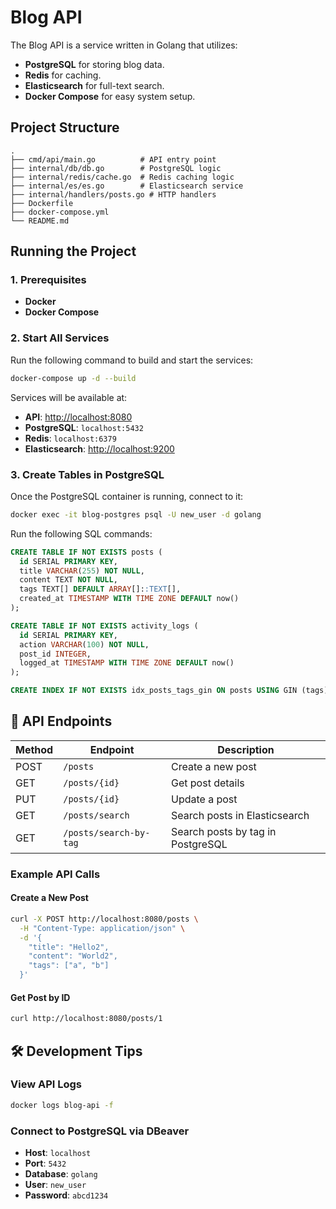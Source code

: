 # Blog API

The Blog API is a service written in Golang that utilizes:

- **PostgreSQL** for storing blog data.
- **Redis** for caching.
- **Elasticsearch** for full-text search.
- **Docker Compose** for easy system setup.

## Project Structure
```
.
├── cmd/api/main.go          # API entry point
├── internal/db/db.go        # PostgreSQL logic
├── internal/redis/cache.go  # Redis caching logic
├── internal/es/es.go        # Elasticsearch service
├── internal/handlers/posts.go # HTTP handlers
├── Dockerfile
├── docker-compose.yml
└── README.md
```

## Running the Project

### 1. Prerequisites
- **Docker**
- **Docker Compose**

### 2. Start All Services
Run the following command to build and start the services:
```bash
docker-compose up -d --build
```

Services will be available at:
- **API**: [http://localhost:8080](http://localhost:8080)
- **PostgreSQL**: `localhost:5432`
- **Redis**: `localhost:6379`
- **Elasticsearch**: [http://localhost:9200](http://localhost:9200)

### 3. Create Tables in PostgreSQL
Once the PostgreSQL container is running, connect to it:
```bash
docker exec -it blog-postgres psql -U new_user -d golang
```

Run the following SQL commands:
```sql
CREATE TABLE IF NOT EXISTS posts (
  id SERIAL PRIMARY KEY,
  title VARCHAR(255) NOT NULL,
  content TEXT NOT NULL,
  tags TEXT[] DEFAULT ARRAY[]::TEXT[],
  created_at TIMESTAMP WITH TIME ZONE DEFAULT now()
);

CREATE TABLE IF NOT EXISTS activity_logs (
  id SERIAL PRIMARY KEY,
  action VARCHAR(100) NOT NULL,
  post_id INTEGER,
  logged_at TIMESTAMP WITH TIME ZONE DEFAULT now()
);

CREATE INDEX IF NOT EXISTS idx_posts_tags_gin ON posts USING GIN (tags);
```

## 📡 API Endpoints

| Method | Endpoint              | Description               |
|--------|-----------------------|---------------------------|
| POST   | `/posts`              | Create a new post         |
| GET    | `/posts/{id}`         | Get post details          |
| PUT    | `/posts/{id}`         | Update a post             |
| GET    | `/posts/search`       | Search posts in Elasticsearch |
| GET    | `/posts/search-by-tag`| Search posts by tag in PostgreSQL |

### Example API Calls

#### Create a New Post
```bash
curl -X POST http://localhost:8080/posts \
  -H "Content-Type: application/json" \
  -d '{
    "title": "Hello2",
    "content": "World2",
    "tags": ["a", "b"]
  }'
```

#### Get Post by ID
```bash
curl http://localhost:8080/posts/1
```

## 🛠️ Development Tips

### View API Logs
```bash
docker logs blog-api -f
```

### Connect to PostgreSQL via DBeaver
- **Host**: `localhost`
- **Port**: `5432`
- **Database**: `golang`
- **User**: `new_user`
- **Password**: `abcd1234`
